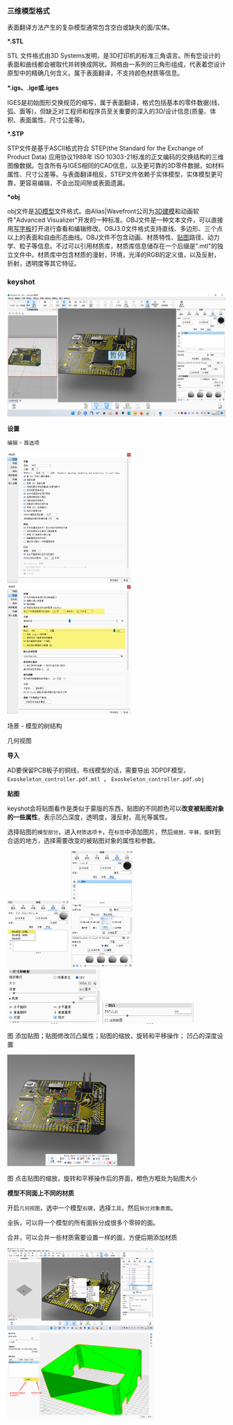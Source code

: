 ### 三维模型格式



表面翻译方法产生的复杂模型通常包含空白或缺失的面/实体。



**\*.STL**

STL 文件格式由3D Systems发明，是3D打印机的标准三角语言。所有您设计的表面和曲线都会被取代并转换成网状。网格由一系列的三角形组成，代表着您设计原型中的精确几何含义。属于表面翻译，不支持颜色材质等信息。



**\*.igs、.ige或.iges**

IGES是初始图形交换规范的缩写，属于表面翻译，格式包括基本的零件数据(线、弧、面等)，但缺乏对工程师和程序员至关重要的深入的3D/设计信息(质量、体积、表面属性、尺寸公差等)。



**\*.STP**

STP文件是基于ASCII格式符合 STEP(the Standard for the Exchange of Product Data) 应用协议1988年 ISO 10303-21标准的正文编码的交换结构的三维图像数据。包含所有与IGES相同的CAD信息，以及更可靠的3D零件数据，如材料属性、尺寸公差等。与表面翻译相反，STEP文件依赖于实体模型，实体模型更可靠，更容易编辑，不会出现间隙或表面遗漏。



**\*obj**

obj文件是[3D模型](https://baike.baidu.com/item/3D模型/10831428)文件格式。由Alias|Wavefront公司为[3D建模](https://baike.baidu.com/item/3D建模/3867022)和动画软件"Advanced Visualizer"开发的一种标准。OBJ文件是一种文本文件，可以直接用[写字板](https://baike.baidu.com/item/写字板)打开进行查看和编辑修改。OBJ3.0文件格式支持直线、多边形、三个点以上的表面和自由形态曲线。OBJ文件不包含动画、材质特性、[贴图](https://baike.baidu.com/item/贴图)路径、动力学、粒子等信息。不过可以引用材质库，材质库信息储存在一个后缀是".mtl"的独立文件中。材质库中包含材质的漫射，环境，光泽的RGB的定义值，以及反射，折射，透明度等其它特征。





### keyshot 

![](keyshot.assets/image-20220314005131016.png)



**设置** 

`编辑` - `首选项` 

<img src="keyshot.assets/image-20220314004303900.png" style="zoom: 33%;" />   <img src="keyshot.assets/image-20220314004404716.png" style="zoom:33%;" />  



场景 - 模型的树结构

几何视图



**导入**

AD要保留PCB板子的铜线，布线模型的话，需要导出 3DPDF模型， `Exoskeleton_controller.pdf.mtl `， `Exoskeleton_controller.pdf.obj`



**贴图** 

keyshot会将贴图看作是类似于蒙版的东西，贴图的不同颜色可以**改变被贴图对象的一些属性**，表示凹凸深度，透明度，漫反射，高光等属性。

选择贴图的`模型部分`，进入`材质选项卡`，在`标签`中添加图片，然后`缩放，平移，旋转`到合适的地方，选择需要改变的被贴图对象的属性和参数。

<img src="keyshot.assets/image-20220314001925904.png" style="zoom: 33%;" />    <img src="keyshot.assets/image-20220314004653616.png" style="zoom: 33%;" /> <img src="keyshot.assets/image-20220314004801644.png" style="zoom:50%;" />  <img src="keyshot.assets/image-20220314004831578.png" style="zoom: 50%;" />

图  添加贴图；贴图修改凹凸属性；贴图的缩放，旋转和平移操作； 凹凸的深度设置

<img src="keyshot.assets/image-20220314005024856.png" style="zoom: 33%;" /> 

图 点击贴图的缩放，旋转和平移操作后的界面，橙色方框处为贴图大小



**模型不同面上不同的材质** 

开启`几何视图`，选中一个模型`右键`，选择`工具`，然后`拆分对象表面`。

全拆，可以将一个模型的所有面拆分成很多个零碎的面。

合并，可以合并一些材质需要设置一样的面，方便后期添加材质

<img src="keyshot.assets/image-20220314001032171.png" style="zoom: 33%;" /> 

<img src="keyshot.assets/image-20220314001352659.png" style="zoom: 33%;" /> 